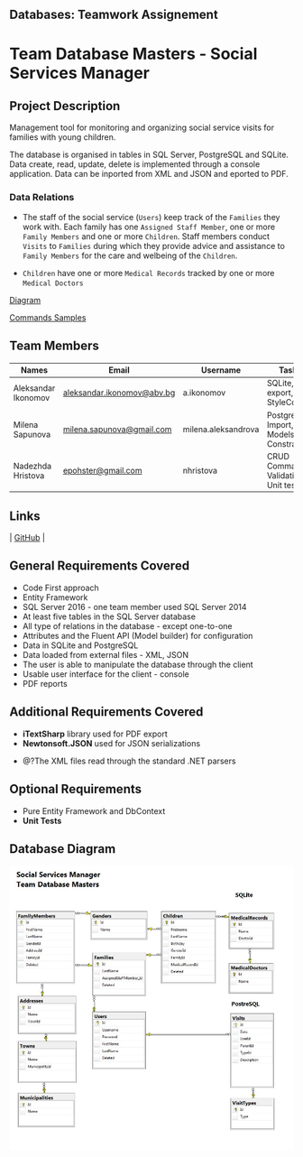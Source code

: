 ## Databases: Teamwork Assignement
# Team Database Masters - Social Services Manager


## Project Description
Management tool for monitoring and organizing social service visits for families with young children. 

The database is organised in tables in SQL Server, PostgreSQL and SQLite.
Data create, read, update, delete is implemented through a console application.
Data can be inported from XML and JSON and eported to PDF.

### Data Relations
- The staff of the social service (`Users`) keep track of the `Families` they work with. Each family has one `Assigned Staff Member`, one or more `Family Members` and one or more `Children`. Staff members conduct `Visits` to `Families` during which they provide advice and assistance to `Family Members` for the care and welbeing of the `Children`.

- `Children` have one or more `Medical Records` tracked by one or more `Medical Doctors`

[Diagram](#database-diagram)

[Commands Samples](./CommandsSamples.md)


## Team Members

| Names               | Email                      | Username            | Tasks                                   |
| ------------------- | -------------------------- | ------------------- | --------------------------------------- |
| Aleksandar Ikonomov | aleksandar.ikonomov@abv.bg | a.ikonomov          | SQLite, PDF export, StyleCop            |
| Milena Sapunova     | milena.sapunova@gmail.com  | milena.aleksandrova | PostgreSQL, Import, Models, Constraints |
| Nadezhda Hristova   | epohster@gmail.com         | nhristova           | CRUD Commands, Validation, Unit tests   |

## Links

|   [GitHub](https://github.com/DatabaseMasters)    | 

## General Requirements Covered
+ Code First approach
+ Entity Framework
+ SQL Server 2016 - one team member used SQL Server 2014
+ At least five tables in the SQL Server database
+ All type of relations in the database - except one-to-one
+ Attributes and the Fluent API (Model builder) for configuration
+ Data in SQLite and PostgreSQL
+ Data loaded from external files - XML, JSON
+ The user is able to manipulate the database through the client 
+ Usable user interface for the client - console
+ PDF reports 

## Additional Requirements Covered
+ **iTextSharp** library used for PDF export
+ **Newtonsoft.JSON** used for JSON serializations

- @?The XML files read through the standard .NET parsers

## Optional Requirements 
+ Pure Entity Framework and DbContext
+ **Unit Tests**

## Database Diagram

![database diagram](./database-diagram.JPG)